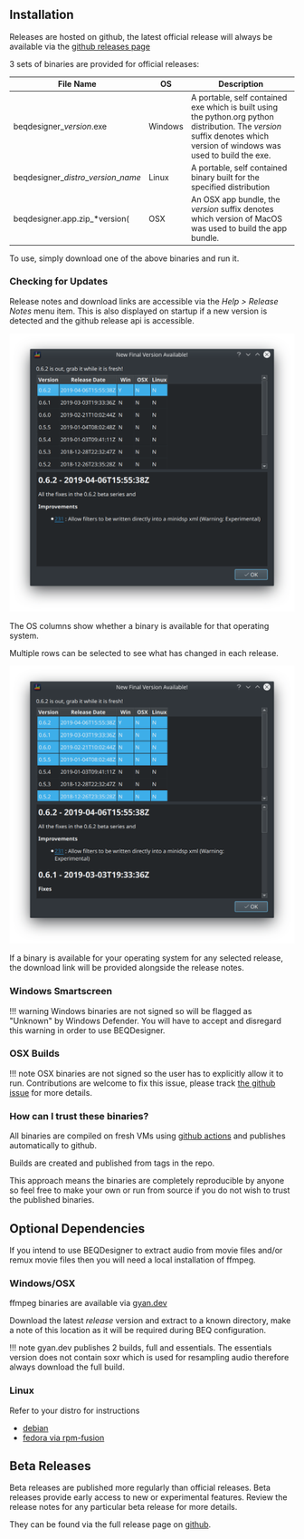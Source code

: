 ## Installation

Releases are hosted on github, the latest official release will always be available via the [github releases page](https://github.com/3ll3d00d/beqdesigner/releases/latest)

3 sets of binaries are provided for official releases:

File Name | OS | Description 
----------|----|------------
beqdesigner_*version*.exe | Windows | A portable, self contained exe which is built using the python.org python distribution. The *version* suffix denotes which version of windows was used to build the exe.
beqdesigner_*distro*\_*version*\_*name* | Linux | A portable, self contained binary built for the specified distribution
beqdesigner.app.zip_*version( | OSX | An OSX app bundle, the *version* suffix denotes which version of MacOS was used to build the app bundle.

To use, simply download one of the above binaries and run it.

### Checking for Updates

Release notes and download links are accessible via the *Help > Release Notes* menu item. This is also displayed on startup if a new version is detected and the github release api is accessible.

![New Version](./img/new_version.png)

The OS columns show whether a binary is available for that operating system.

Multiple rows can be selected to see what has changed in each release.

![Many Releases](./img/show_release_notes.png)

If a binary is available for your operating system for any selected release, the download link will be provided alongside the release notes.

### Windows Smartscreen   

!!! warning
    Windows binaries are not signed so will be flagged as "Unknown" by Windows Defender. You will have to accept and disregard this warning in order to use BEQDesigner.

### OSX Builds

!!! note
    OSX binaries are not signed so the user has to explicitly allow it to run. Contributions are welcome to fix this issue, please track [the github issue](https://github.com/3ll3d00d/beqdesigner/issues/251) for more details.

### How can I trust these binaries?

All binaries are compiled on fresh VMs using [github actions](https://github.com/3ll3d00d/beqdesigner/actions) and publishes automatically to github.

Builds are created and published from tags in the repo.

This approach means the binaries are completely reproducible by anyone so feel free to make your own or run from source if you do not wish to trust the published binaries.
    
## Optional Dependencies

If you intend to use BEQDesigner to extract audio from movie files and/or remux movie files then you will need a local installation of ffmpeg.

### Windows/OSX

ffmpeg binaries are available via [gyan.dev](https://www.gyan.dev/ffmpeg/builds/)

Download the latest *release* version and extract to a known directory, make a note of this location as it will be required during BEQ configuration.

!!! note
    gyan.dev publishes 2 builds, full and essentials. The essentials version does not contain soxr which is used for resampling audio therefore always download the full build.

### Linux

Refer to your distro for instructions

* [debian](https://wiki.debian.org/ffmpeg#Installation)
* [fedora via rpm-fusion](https://www.cyberciti.biz/faq/how-to-install-ffmpeg-on-fedora-linux-using-dnf)   

## Beta Releases

Beta releases are published more regularly than official releases. Beta releases provide early access to new or experimental features. Review the release notes for any particular beta release for more details.

They can be found via the full release page on [github](https://github.com/3ll3d00d/beqdesigner/releases).
